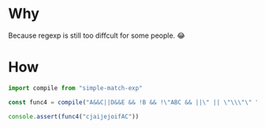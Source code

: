 # Why

Because regexp is still too diffcult for some people. 😂

# How

```javascript
import compile from "simple-match-exp"

const func4 = compile("A&&C||D&&E && !B && !\"ABC && ||\" || \"\\\"\" ")

console.assert(func4("cjaijejoifAC"))
```